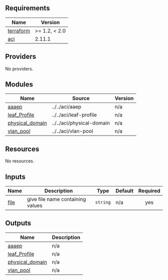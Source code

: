 ## Requirements

| Name | Version |
|------|---------|
| <a name="requirement_terraform"></a> [terraform](#requirement\_terraform) | >= 1.2, < 2.0 |
| <a name="requirement_aci"></a> [aci](#requirement\_aci) | 2.11.1 |

## Providers

No providers.

## Modules

| Name | Source | Version |
|------|--------|---------|
| <a name="module_aaaep"></a> [aaaep](#module\_aaaep) | ../../aci/aaep | n/a |
| <a name="module_leaf_Profile"></a> [leaf\_Profile](#module\_leaf\_Profile) | ../../aci/leaf-profile | n/a |
| <a name="module_physical_domain"></a> [physical\_domain](#module\_physical\_domain) | ../../aci/physical-domain | n/a |
| <a name="module_vlan_pool"></a> [vlan\_pool](#module\_vlan\_pool) | ../../aci/vlan-pool | n/a |

## Resources

No resources.

## Inputs

| Name | Description | Type | Default | Required |
|------|-------------|------|---------|:--------:|
| <a name="input_file"></a> [file](#input\_file) | give file name containing values | `string` | n/a | yes |

## Outputs

| Name | Description |
|------|-------------|
| <a name="output_aaaep"></a> [aaaep](#output\_aaaep) | n/a |
| <a name="output_leaf_Profile"></a> [leaf\_Profile](#output\_leaf\_Profile) | n/a |
| <a name="output_physical_domain"></a> [physical\_domain](#output\_physical\_domain) | n/a |
| <a name="output_vlan_pool"></a> [vlan\_pool](#output\_vlan\_pool) | n/a |
